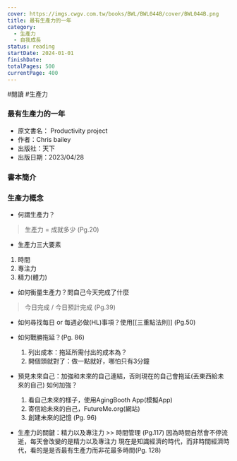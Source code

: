 ```yaml
---
cover: https://imgs.cwgv.com.tw/books/BWL/BWL044B/cover/BWL044B.png
title: 最有生產力的一年
category:
  - 生產力
  - 自我成長
status: reading
startDate: 2024-01-01
finishDate:
totalPages: 500
currentPage: 400
---
```

#閱讀 #生產力
### 最有生產力的一年

- 原文書名： Productivity project
- 作者：Chris bailey
- 出版社：天下
- 出版日期：2023/04/28
### 書本簡介


### 生產力概念
- 何謂生產力？
> 生產力 = 成就多少 (Pg.20)
- 生產力三大要素
1. 時間
2. 專注力
3. 精力(體力)
- 如何衡量生產力？問自己今天完成了什麼
> 今日完成 / 今日預計完成 (Pg.39)

- 如何尋找每日 or 每週必做(HL)事項？使用[[三重點法則]] (Pg.50)
- 如何戰勝拖延？(Pg. 86)
	1. 列出成本：拖延所需付出的成本為？
	2. 開個頭就對了：做一點就好，哪怕只有3分鐘

- 預見未來自己：加強和未來的自己連結，否則現在的自己會拖延(丟東西給未來的自己)
如何加強？
	1. 看自己未來的樣子，使用AgingBooth App(模擬App)
	2. 寄信給未來的自己，FutureMe.org(網站)
	3. 創建未來的記憶 (Pg. 96)
- 生產力的關鍵：精力以及專注力 >> 時間管理 (Pg.117)
因為時間自然會不停流逝，每天會改變的是精力以及專注力
現在是知識經濟的時代，而非時間經濟時代，看的是是否最有生產力而非花最多時間(Pg. 128)